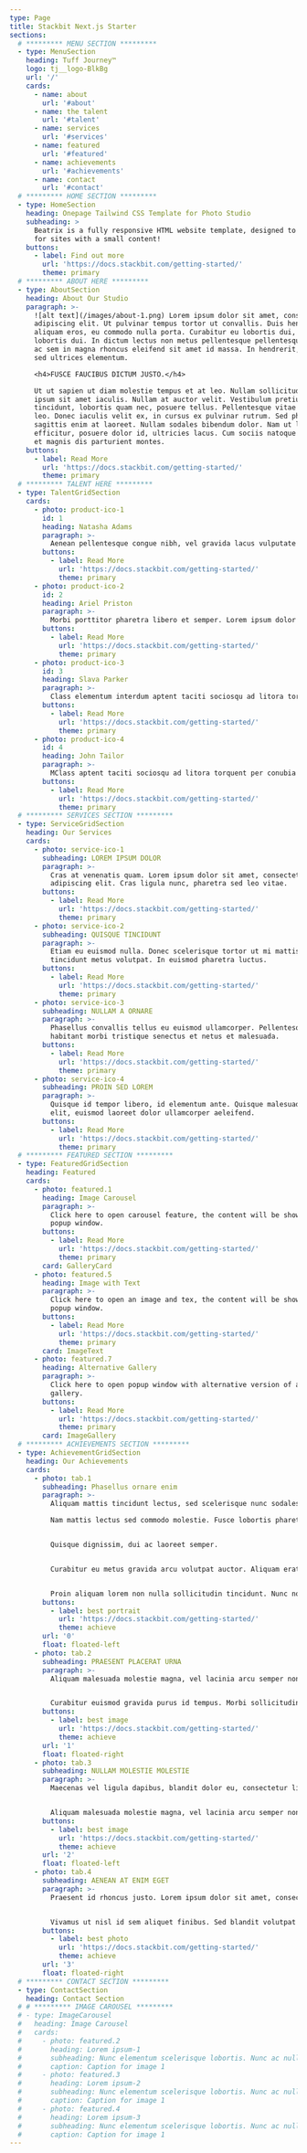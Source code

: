 ```yaml
---
type: Page
title: Stackbit Next.js Starter
sections:
  # ********* MENU SECTION *********
  - type: MenuSection
    heading: Tuff Journey™
    logo: tj__logo-BlkBg
    url: '/'
    cards:
      - name: about
        url: '#about'
      - name: the talent
        url: '#talent'
      - name: services
        url: '#services'
      - name: featured
        url: '#featured'
      - name: achievements
        url: '#achievements'
      - name: contact
        url: '#contact'
  # ********* HOME SECTION *********
  - type: HomeSection
    heading: Onepage Tailwind CSS Template for Photo Studio
    subheading: >
      Beatrix is a fully responsive HTML website template, designed to be ideal
      for sites with a small content!
    buttons:
      - label: Find out more
        url: 'https://docs.stackbit.com/getting-started/'
        theme: primary
  # ********* ABOUT HERE *********
  - type: AboutSection
    heading: About Our Studio
    paragraph: >-
      ![alt text](/images/about-1.png) Lorem ipsum dolor sit amet, consectetur
      adipiscing elit. Ut pulvinar tempus tortor ut convallis. Duis hendrerit
      aliquam eros, eu commodo nulla porta. Curabitur eu lobortis dui, eu
      lobortis dui. In dictum lectus non metus pellentesque pellentesque. Donec
      ac sem in magna rhoncus eleifend sit amet id massa. In hendrerit, purus
      sed ultrices elementum. 

      <h4>FUSCE FAUCIBUS DICTUM JUSTO.</h4>

      Ut ut sapien ut diam molestie tempus et at leo. Nullam sollicitudin non
      ipsum sit amet iaculis. Nullam at auctor velit. Vestibulum pretium diam
      tincidunt, lobortis quam nec, posuere tellus. Pellentesque vitae sapien
      leo. Donec iaculis velit ex, in cursus ex pulvinar rutrum. Sed pharetra
      sagittis enim at laoreet. Nullam sodales bibendum dolor. Nam ut leo
      efficitur, posuere dolor id, ultricies lacus. Cum sociis natoque penatibus
      et magnis dis parturient montes.
    buttons:
      - label: Read More
        url: 'https://docs.stackbit.com/getting-started/'
        theme: primary
  # ********* TALENT HERE *********
  - type: TalentGridSection
    cards:
      - photo: product-ico-1
        id: 1
        heading: Natasha Adams
        paragraph: >-
          Aenean pellentesque congue nibh, vel gravida lacus vulputate ut. Praesent sit amet urna porta ipsum volutpat condimentum vitae adipiscing est. Praesent vestibulum nec sapien ac elementum. Etiam scelerisque elementum fringilla.
        buttons:
          - label: Read More
            url: 'https://docs.stackbit.com/getting-started/'
            theme: primary
      - photo: product-ico-2
        id: 2
        heading: Ariel Priston
        paragraph: >-
          Morbi porttitor pharetra libero et semper. Lorem ipsum dolor sit amet, consectetur adipiscing elit. Class aptent taciti sociosqu ad litora torquent per conubia nostra, per inceptos himenaeos. Proin sodales auctor ligula eget hendrerit fermentum.
        buttons:
          - label: Read More
            url: 'https://docs.stackbit.com/getting-started/'
            theme: primary
      - photo: product-ico-3
        id: 3
        heading: Slava Parker
        paragraph: >-
          Class elementum interdum aptent taciti sociosqu ad litora torquent per conubia nostra, per inceptos himenaeos. Class aptent taciti sociosqu. Proin sodales auctor ligula eget hendrerit fermentum fermentum. Morbi porttitor pharetra libero et semper.
        buttons:
          - label: Read More
            url: 'https://docs.stackbit.com/getting-started/'
            theme: primary
      - photo: product-ico-4
        id: 4
        heading: John Tailor
        paragraph: >-
          MClass aptent taciti sociosqu ad litora torquent per conubia nostra, per inceptos himenaeos. Class aptent taciti sociosqu. Proin sodales auctor ligula eget hendrerit fermentum fermentum. Morbi porttitor pharetra libero et semper elementum interdum.
        buttons:
          - label: Read More
            url: 'https://docs.stackbit.com/getting-started/'
            theme: primary
  # ********* SERVICES SECTION *********
  - type: ServiceGridSection
    heading: Our Services
    cards:
      - photo: service-ico-1
        subheading: LOREM IPSUM DOLOR
        paragraph: >-
          Cras at venenatis quam. Lorem ipsum dolor sit amet, consectetur
          adipiscing elit. Cras ligula nunc, pharetra sed leo vitae.
        buttons:
          - label: Read More
            url: 'https://docs.stackbit.com/getting-started/'
            theme: primary
      - photo: service-ico-2
        subheading: QUISQUE TINCIDUNT
        paragraph: >-
          Etiam eu euismod nulla. Donec scelerisque tortor ut mi mattis, vel
          tincidunt metus volutpat. In euismod pharetra luctus.
        buttons:
          - label: Read More
            url: 'https://docs.stackbit.com/getting-started/'
            theme: primary
      - photo: service-ico-3
        subheading: NULLAM A ORNARE
        paragraph: >-
          Phasellus convallis tellus eu euismod ullamcorper. Pellentesque
          habitant morbi tristique senectus et netus et malesuada.
        buttons:
          - label: Read More
            url: 'https://docs.stackbit.com/getting-started/'
            theme: primary
      - photo: service-ico-4
        subheading: PROIN SED LOREM
        paragraph: >-
          Quisque id tempor libero, id elementum ante. Quisque malesuada ante
          elit, euismod laoreet dolor ullamcorper aeleifend.
        buttons:
          - label: Read More
            url: 'https://docs.stackbit.com/getting-started/'
            theme: primary
  # ********* FEATURED SECTION *********
  - type: FeaturedGridSection
    heading: Featured
    cards:
      - photo: featured.1
        heading: Image Carousel
        paragraph: >-
          Click here to open carousel feature, the content will be showwn in
          popup window.
        buttons:
          - label: Read More
            url: 'https://docs.stackbit.com/getting-started/'
            theme: primary
        card: GalleryCard
      - photo: featured.5
        heading: Image with Text
        paragraph: >-
          Click here to open an image and tex, the content will be showwn in
          popup window.
        buttons:
          - label: Read More
            url: 'https://docs.stackbit.com/getting-started/'
            theme: primary
        card: ImageText
      - photo: featured.7
        heading: Alternative Gallery
        paragraph: >-
          Click here to open popup window with alternative version of an image
          gallery.
        buttons:
          - label: Read More
            url: 'https://docs.stackbit.com/getting-started/'
            theme: primary
        card: ImageGallery
  # ********* ACHIEVEMENTS SECTION *********
  - type: AchievementGridSection
    heading: Our Achievements
    cards:
      - photo: tab.1
        subheading: Phasellus ornare enim
        paragraph: >-
          Aliquam mattis tincidunt lectus, sed scelerisque nunc sodales.

          Nam mattis lectus sed commodo molestie. Fusce lobortis pharetra egestas. Nunc non ligula commodo, lobortis orci sit amet, molestie eros.


          Quisque dignissim, dui ac laoreet semper.


          Curabitur eu metus gravida arcu volutpat auctor. Aliquam erat volutpat. Duis a faucibus nibh, vitae viverra dolor. Duis scelerisque accumsan condimentum.


          Proin aliquam lorem non nulla sollicitudin tincidunt. Nunc non ligula commodo, lobortis orci sit amet, molestie eros.
        buttons:
          - label: best portrait
            url: 'https://docs.stackbit.com/getting-started/'
            theme: achieve
        url: '0'
        float: floated-left
      - photo: tab.2
        subheading: PRAESENT PLACERAT URNA
        paragraph: >-
          Aliquam malesuada molestie magna, vel lacinia arcu semper non. Morbi in dictum ante, quis euismod odio. Maecenas vel ligula dapibus, blandit dolor eu, consectetur ligula. Quisque dignissim, dui ac laoreet semper, sapien massa posuere risus, sed blandit eros nunc sit amet orci. Proin aliquam lorem non nulla sollicitudin tincidunt. Aenean ultrices vehicula elit, at venenatis orci facilisis sed.


          Curabitur euismod gravida purus id tempus. Morbi sollicitudin ex in felis volutpat, a molestie arcu mollis. Vivamus ut nisl id sem aliquet finibus. Sed blandit volutpat velit pretium auctor. Quisque in purus quam. Ut at dictum libero, tristique egestas libero. Nulla egestas cursus finibus. Cras sit amet dolor massa. Praesent eget metus sit amet tellus sagittis sollicitudin. Maecenas vel ligula dapibus, blandit dolor eu, consectetur ligula.
        buttons:
          - label: best image
            url: 'https://docs.stackbit.com/getting-started/'
            theme: achieve
        url: '1'
        float: floated-right
      - photo: tab.3
        subheading: NULLAM MOLESTIE MOLESTIE
        paragraph: >-
          Maecenas vel ligula dapibus, blandit dolor eu, consectetur ligula. Curabitur euismod gravida purus id tempus. Morbi sollicitudin ex in felis volutpat, a molestie arcu mollis. Vivamus ut nisl id sem aliquet finibus. Sed blandit volutpat velit pretium auctor. Quisque in purus quam. Ut at dictum libero, tristique egestas libero. Nulla egestas cursus finibus. Cras sit amet dolor massa. Praesent eget metus sit amet tellus sagittis sollicitudin.


          Aliquam malesuada molestie magna, vel lacinia arcu semper non. Morbi in dictum ante, quis euismod odio. Maecenas vel ligula dapibus, blandit dolor eu, consectetur ligula. Quisque dignissim, dui ac laoreet semper, sapien massa posuere risus, sed blandit eros nunc sit amet orci. Proin aliquam lorem non nulla sollicitudin tincidunt. Aenean ultrices vehicula elit, blandit volutpat velit at venenatis orci facilisis sed.
        buttons:
          - label: best image
            url: 'https://docs.stackbit.com/getting-started/'
            theme: achieve
        url: '2'
        float: floated-left
      - photo: tab.4
        subheading: AENEAN AT ENIM EGET
        paragraph: >-
          Praesent id rhoncus justo. Lorem ipsum dolor sit amet, consectetur adipiscing elit. Aliquam ante arcu, rhoncus tempor vestibulum vel, imperdiet a enim. Duis dignissim lacus a ante dignissim rhoncus. Integer luctus felis sed augue sagittis maximus. Vestibulum posuere ac dolor id tristique. Phasellus imperdiet erat lacinia velit rutrum vestibulum. Quisque dignissim, dui ac laoreet semper, tristique egestas libero sapien massa posuere risus, sed blandit eros nunc sit amet orci.


          Vivamus ut nisl id sem aliquet finibus. Sed blandit volutpat velit pretium auctor. Quisque in purus quam. Ut at dictum libero, tristique egestas libero. Mauris commodo ante magna, sed sollicitudin nunc ornare ac. Nunc id elit vel orci aliquet euismod tristique vitae orci. Pellentesque quam arcu, tristique egestas libero rutrum blandit orci non, accumsan cursus lectus. Phasellus eros leo, luctus eget lacus a, ullamcorper luctus ante.
        buttons:
          - label: best photo
            url: 'https://docs.stackbit.com/getting-started/'
            theme: achieve
        url: '3'
        float: floated-right
  # ********* CONTACT SECTION *********
  - type: ContactSection
    heading: Contact Section
  # # ********* IMAGE CAROUSEL *********
  # - type: ImageCarousel
  #   heading: Image Carousel
  #   cards:
  #     - photo: featured.2
  #       heading: Lorem ipsum-1
  #       subheading: Nunc elementum scelerisque lobortis. Nunc ac nulla posuere, interdum massa at, condimentum orci. Nunc a leo suscipit, pretium arcu eu.
  #       caption: Caption for image 1
  #     - photo: featured.3
  #       heading: Lorem ipsum-2
  #       subheading: Nunc elementum scelerisque lobortis. Nunc ac nulla posuere, interdum massa at, condimentum orci. Nunc a leo suscipit, pretium arcu eu.
  #       caption: Caption for image 1
  #     - photo: featured.4
  #       heading: Lorem ipsum-3
  #       subheading: Nunc elementum scelerisque lobortis. Nunc ac nulla posuere, interdum massa at, condimentum orci. Nunc a leo suscipit, pretium arcu eu.
  #       caption: Caption for image 1
---
```

